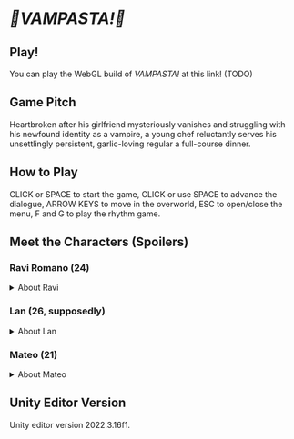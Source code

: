 # ***🧄VAMPASTA!🍝***

## Play!
You can play the WebGL build of *VAMPASTA!* at this link! (TODO)

## Game Pitch

Heartbroken after his girlfriend mysteriously vanishes and struggling with his newfound identity as a vampire, a young chef reluctantly serves his unsettlingly persistent, garlic-loving regular a full-course dinner. 

## How to Play

CLICK or SPACE to start the game, CLICK or use SPACE to advance the dialogue, ARROW KEYS to move in the overworld, ESC to open/close the menu, F and G to play the rhythm game.

## Meet the Characters (Spoilers)

### Ravi Romano (24)
<details>
  <summary>About Ravi</summary>
  The owner and sole chef of <em>Romano’s</em>. Is now a vampire.
</details>

### Lan (26, supposedly)
<details>
  <summary>About Lan</summary>
  Ravi’s ex-girlfriend. A vampire.
</details>

### Mateo (21)
<details>
  <summary>About Mateo</summary>
  A regular who enjoys (?) getting extra garlic-y pasta. Suspects Ravi is hiding something.
</details>

## Unity Editor Version
Unity editor version 2022.3.16f1.

